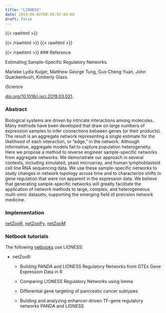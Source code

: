 ```yaml
---
title: "LIONESS"
date: 2019-06-02T08:50:52-04:00
draft: false
---
```


{{< rawhtml >}}
<script type='text/javascript' src='https://d1bxh8uas1mnw7.cloudfront.net/assets/embed.js'></script>
{{< /rawhtml >}}
{{< rawhtml >}}
<div data-badge-popover="right" data-badge-type="donut" data-doi="10.1016/j.isci.2019.03.021" data-hide-no-mentions="true" class="altmetric-embed"></div>
{{< /rawhtml >}}
### Reference

Estimating Sample-Specific Regulatory Networks. 

Marieke Lydia Kuijjer, Matthew George Tung, Guo Cheng Yuan, John Quackenbush, Kimberly Glass.

iScience

[doi.org/10.1016/j.isci.2019.03.021](https://www.sciencedirect.com/science/article/pii/S2589004219300872).

### Abstract

Biological systems are driven by intricate interactions among molecules. Many methods have been developed that draw on large numbers of expression samples to infer connections between genes (or their products). The result is an aggregate network representing a single estimate for the likelihood of each interaction, or “edge,” in the network. Although informative, aggregate models fail to capture population heterogeneity. Here we propose a method to reverse engineer sample-specific networks from aggregate networks. We demonstrate our approach in several contexts, including simulated, yeast microarray, and human lymphoblastoid cell line RNA sequencing data. We use these sample-specific networks to study changes in network topology across time and to characterize shifts in gene regulation that were not apparent in the expression data. We believe that generating sample-specific networks will greatly facilitate the application of network methods to large, complex, and heterogeneous multi-omic datasets, supporting the emerging field of precision network medicine.

### Implementation

[netZooR](https://github.com/netZoo/netZooR), [netZooPy](https://github.com/netZoo/netZooPy), [netZooM](https://github.com/netZoo/netZooM)

### Netbook tutorials

The following [netbooks](http://netbooks.networkmedicine.org) use LIONESS:

- netZooR:

	- Building PANDA and LIONESS Regulatory Networks from GTEx Gene Expression Data in R

	- Comparing LIONESS Regulatory Networks using limma

	- Differential gene targeting of pancreatic cancer subtypes

	- Building and analyzing enhancer-driven TF-gene regulatory networks PANDA and LIONESS
